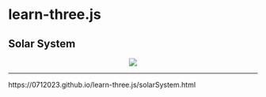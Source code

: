 # learn-three.js

## Solar System
<p align=center>
<img src=https://i.imgur.com/CfNx9oq.gif>
</p>

<hr>https://0712023.github.io/learn-three.js/solarSystem.html</hr>
